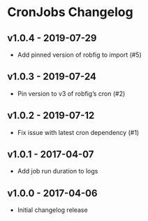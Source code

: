 # CronJobs Changelog

## v1.0.4 - 2019-07-29

* Add pinned version of robfig to import (#5)

## v1.0.3 - 2019-07-24

* Pin version to v3 of robfig’s cron (#2)

## v1.0.2 - 2019-07-12

* Fix issue with latest cron dependency (#1)

## v1.0.1 - 2017-04-07

* Add job run duration to logs

## v1.0.0 - 2017-04-06

* Initial changelog release
